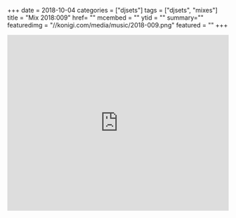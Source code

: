 +++
date = 2018-10-04
categories = ["djsets"]
tags = ["djsets", "mixes"]
title = "Mix 2018:009"
href= ""
mcembed = ""
ytid = ""
summary=""
featuredimg = "//konigi.com/media/music/2018-009.png"
featured = ""
+++

<div class="mix"><div class="embed" >
  <iframe width="100%" height="400" src="https://www.mixcloud.com/widget/iframe/?dark=1&feed=%2Fdjkonigi%2F2018009-chillout-downtempo-session%2F" frameborder="0" ></iframe>
</div></div>
